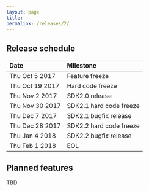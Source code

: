 ```yaml
---
layout: page
title:
permalink: /releases/2/
---
```


## Release schedule ##

| Date            | Milestone
|:----------------|:---------
| Thu Oct 5 2017  | Feature freeze
| Thu Oct 19 2017 | Hard code freeze
| Thu Nov 2 2017  | SDK2.0 release
| Thu Nov 30 2017 | SDK2.1 hard code freeze
| Thu Dec 7 2017  | SDK2.1 bugfix release
| Thu Dec 28 2017 | SDK2.2 hard code freeze
| Thu Jan 4 2018  | SDK2.2 bugfix release
| Thu Feb 1 2018  | EOL

## Planned features ##

TBD